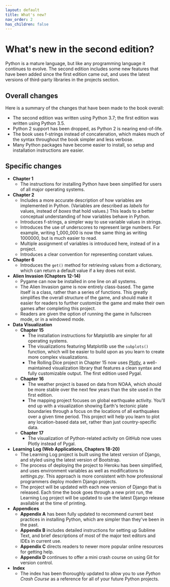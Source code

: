 ```yaml
---
layout: default
title: What's new?
nav_order: 2
has_children: false
---
```


# What's new in the second edition?

Python is a mature language, but like any programming language it continues to evolve. The second edition includes some new features that have been added since the first edition came out, and uses the latest versions of third-party libraries in the projects section.

## Overall changes

Here is a summary of the changes that have been made to the book overall:

- The second edition was written using Python 3.7; the first edition was written using Python 3.5.
- Python 2 support has been dropped, as Python 2 is nearing end-of-life.
- The book uses f-strings instead of concatenation, which makes much of the syntax throughout the book simpler and less verbose.
- Many Python packages have become easier to install, so setup and installation instructions are easier.

## Specific changes

- **Chapter 1**
  - The instructions for installing Python have been simplified for users of all major operating systems.
- **Chapter 2**
  - Includes a more accurate description of how variables are implemented in Python. (Variables are described as *labels* for values, instead of *boxes* that hold values.) This leads to a better conceptual understanding of how variables behave in Python.
  - Introduces f-strings, a simpler way to use variable values in strings.
  - Introduces the use of underscores to represent large numbers. For example, writing 1_000_000 is now the same thing as writing 1000000, but is much easier to read.
  - Multiple assignment of variables is introduced here, instead of in a project.
  - Introduces a clear convention for representing constant values.
- **Chapter 6**
  - Introduces the `get()` method for retrieving values from a dictionary, which can return a default value if a key does not exist.
- **Alien Invasion (Chapters 12-14)**
  - Pygame can now be installed in one line on all systems.
  - The Alien Invasion game is now entirely class-based. The game itself is a class, rather than a series of functions. This greatly simplifies the overall structure of the game, and should make it easier for readers to further customize the game and make their own games after completing this project.
  - Readers are given the option of running the game in fullscreen mode, or in a windowed mode.
- **Data Visualization**
  - **Chapter 15**
    - The installation instructions for Matplotlib are simpler for all operating systems.
    - The visualizations featuring Matplotlib use the `subplots()` function, which will be easier to build upon as you learn to create more complex visualizations.
    - The Rolling Dice project in Chapter 15 now uses [Plotly](https://plot.ly/python/), a well-maintained visualization library that features a clean syntax and fully customizable output. The first edition used Pygal.
  - **Chapter 16**
    - The weather project is based on data from NOAA, which should be more stable over the next few years than the site used in the first edition.
    - The mapping project focuses on global earthquake activity. You'll end up with a visualization showing Earth's tectonic plate boundaries through a focus on the locations of all earthquakes over a given time period. This project will help you learn to plot any location-based data set, rather than just country-specific data.
  - **Chapter 17**
    - The visualization of Python-related activity on GitHub now uses Plotly instead of Pygal.
- **Learning Log (Web Applications, Chapters 18-20)**
  - The Learning Log project is built using the latest version of Django, and styled using the latest version of Bootstrap.
  - The process of deploying the project to Heroku has been simplified, and uses environment variables as well as modifications to *settings.py*. This approach is more consistent with how professional programmers deploy modern Django projects.
  - The project will be updated with each new version of Django that is released. Each time the book goes through a new print run, the Learning Log project will be updated to use the latest Django release available at the time of printing.
- **Appendices**
  - **Appendix A** has been fully updated to recommend current best practices in installing Python, which are simpler than they've been in the past.
  - **Appendix B** includes detailed instructions for setting up Sublime Text, and brief descriptions of most of the major text editors and IDEs in current use.
  - **Appendix C** directs readers to newer more popular online resources for getting help.
  - **Appendix D** continues to offer a mini crash course on using Git for version control.
- **Index**
  - The index has been thoroughly updated to allow you to use *Python Crash Course* as a reference for all of your future Python projects.























